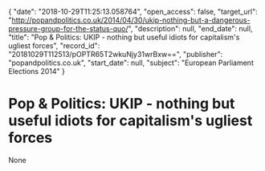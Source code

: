 {
  "date": "2018-10-29T11:25:13.058764", 
  "open_access": false, 
  "target_url": "http://popandpolitics.co.uk/2014/04/30/ukip-nothing-but-a-dangerous-pressure-group-for-the-status-quo/", 
  "description": null, 
  "end_date": null, 
  "title": "Pop & Politics: UKIP - nothing but useful idiots for capitalism's ugliest forces", 
  "record_id": "20181029T112513/pOPTR65T2wkuNjy31wrBxw==", 
  "publisher": "popandpolitics.co.uk", 
  "start_date": null, 
  "subject": "European Parliament Elections 2014"
}

# Pop & Politics: UKIP - nothing but useful idiots for capitalism's ugliest forces

None